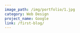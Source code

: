 ```yaml
---
image_path: /img/portfolio/1.jpg
category: Web Design
project_name: Google
link: /first-blog/
---
```

